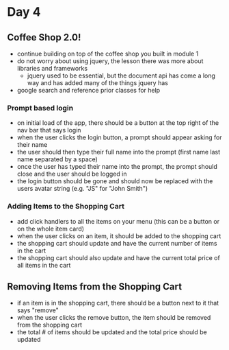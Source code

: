 # Day 4

## Coffee Shop 2.0!

- continue building on top of the coffee shop you built in module 1
- do not worry about using jquery, the lesson there was more about libraries and frameworks
  - jquery used to be essential, but the document api has come a long way and has added many of the things jquery has
- google search and reference prior classes for help

### Prompt based login

- on initial load of the app, there should be a button at the top right of the nav bar that says login
- when the user clicks the login button, a prompt should appear asking for their name
- the user should then type their full name into the prompt (first name last name separated by a space)
- once the user has typed their name into the prompt, the prompt should close and the user should be logged in
- the login button should be gone and should now be replaced with the users avatar string (e.g. "JS" for "John Smith")

### Adding Items to the Shopping Cart

- add click handlers to all the items on your menu (this can be a button or on the whole item card)
- when the user clicks on an item, it should be added to the shopping cart
- the shopping cart should update and have the current number of items in the cart
- the shopping cart should also update and have the current total price of all items in the cart

## Removing Items from the Shopping Cart

- if an item is in the shopping cart, there should be a button next to it that says "remove"
- when the user clicks the remove button, the item should be removed from the shopping cart
- the total # of items should be updated and the total price should be updated

